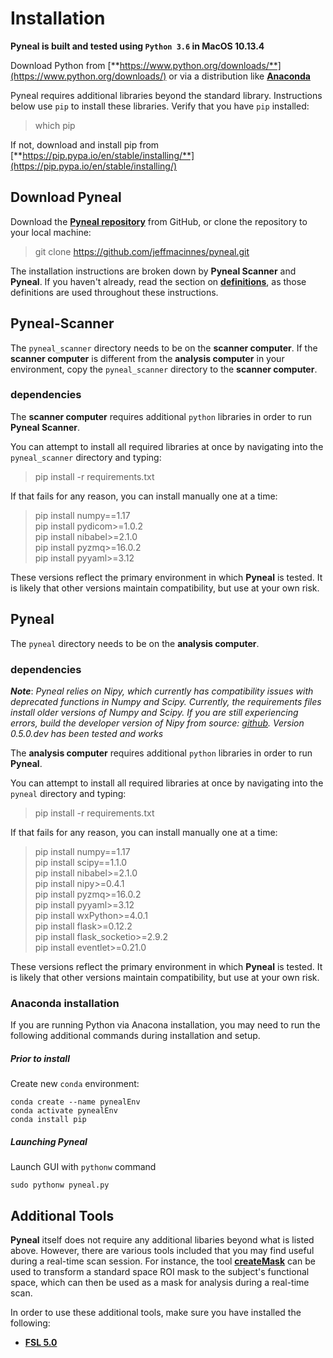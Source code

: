 # Installation

**Pyneal is built and tested using `Python 3.6` in MacOS 10.13.4**

Download Python from [**https://www.python.org/downloads/**](https://www.python.org/downloads/) or via a distribution like [**Anaconda**](https://www.anaconda.com/download)

Pyneal requires additional libraries beyond the standard library. Instructions below use `pip` to install these libraries. Verify that you have `pip` installed:

>which pip

If not, download and install pip from [**https://pip.pypa.io/en/stable/installing/**](https://pip.pypa.io/en/stable/installing/)


## Download Pyneal

Download the [**Pyneal repository**](https://github.com/jeffmacinnes/pyneal) from GitHub, or clone the repository to your local machine:


>git clone https://github.com/jeffmacinnes/pyneal.git


The installation instructions are broken down by **Pyneal Scanner** and **Pyneal**. If you haven't already, read the section on [**definitions**](#definitions-used), as those definitions are used throughout these instructions.


## Pyneal-Scanner

The `pyneal_scanner` directory needs to be on the **scanner computer**. If the **scanner computer** is different from the **analysis computer** in your environment, copy the `pyneal_scanner` directory to the **scanner computer**.  

### dependencies

The **scanner computer** requires additional `python` libraries in order to run **Pyneal Scanner**.

You can attempt to install all required libraries at once by navigating into the `pyneal_scanner` directory and typing:

>pip install -r requirements.txt

If that fails for any reason, you can install manually one at a time:

>pip install numpy==1.17  
>pip install pydicom>=1.0.2  
>pip install nibabel>=2.1.0  
>pip install pyzmq>=16.0.2  
>pip install pyyaml>=3.12

These versions reflect the primary environment in which **Pyneal** is tested. It is likely that other versions maintain compatibility, but use at your own risk.

## Pyneal

The `pyneal` directory needs to be on the **analysis computer**.

### dependencies

***Note***: *Pyneal relies on Nipy, which currently has compatibility issues with deprecated functions in Numpy and Scipy. Currently, the requirements files install older versions of Numpy and Scipy. If you are still experiencing errors, build the developer version of Nipy from source: [github](http://nipy.org/nipy/users/installation.html#building-from-latest-source-code). Version 0.5.0.dev has been tested and works*

The **analysis computer** requires additional `python` libraries in order to run **Pyneal**.

You can attempt to install all required libraries at once by navigating into the `pyneal` directory and typing:

>pip install -r requirements.txt

If that fails for any reason, you can install manually one at a time:

>pip install numpy==1.17  
>pip install scipy==1.1.0  
>pip install nibabel>=2.1.0  
>pip install nipy>=0.4.1  
>pip install pyzmq>=16.0.2  
>pip install pyyaml>=3.12  
>pip install wxPython>=4.0.1  
>pip install flask>=0.12.2  
>pip install flask_socketio>=2.9.2  
>pip install eventlet>=0.21.0  


These versions reflect the primary environment in which **Pyneal** is tested. It is likely that other versions maintain compatibility, but use at your own risk.

### Anaconda installation
If you are running Python via Anacona installation, you may need to run the following additional commands during installation and setup. 

##### Prior to install
Create new `conda` environment:

```
conda create --name pynealEnv
conda activate pynealEnv
conda install pip
```

##### Launching Pyneal
Launch GUI with `pythonw` command

```
sudo pythonw pyneal.py
```

## Additional Tools

**Pyneal** itself does not require any additional libaries beyond what is listed above. However, there are various tools included that you may find useful during a real-time scan session. For instance, the tool [**createMask**](/createMask) can be used to transform a standard space ROI mask to the subject's functional space, which can then be used as a mask for analysis during a real-time scan.

In order to use these additional tools, make sure you have installed the following:

* [**FSL 5.0**](https://fsl.fmrib.ox.ac.uk/fsl/fslwiki)
